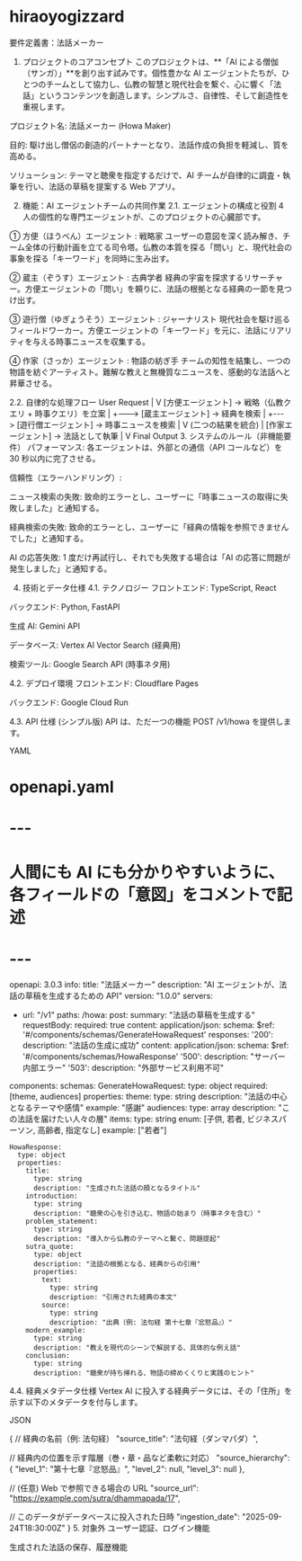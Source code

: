 # hiraoyogizzard

要件定義書：法話メーカー

1. プロジェクトのコアコンセプト
   このプロジェクトは、**「AI による僧伽（サンガ）」**を創り出す試みです。個性豊かな AI エージェントたちが、ひとつのチームとして協力し、仏教の智慧と現代社会を繋ぐ、心に響く「法話」というコンテンツを創造します。シンプルさ、自律性、そして創造性を重視します。

プロジェクト名: 法話メーカー (Howa Maker)

目的: 駆け出し僧侶の創造的パートナーとなり、法話作成の負担を軽減し、質を高める。

ソリューション: テーマと聴衆を指定するだけで、AI チームが自律的に調査・執筆を行い、法話の草稿を提案する Web アプリ。

2. 機能：AI エージェントチームの共同作業
   2.1. エージェントの構成と役割
   4 人の個性的な専門エージェントが、このプロジェクトの心臓部です。

① 方便（ほうべん）エージェント : 戦略家
ユーザーの意図を深く読み解き、チーム全体の行動計画を立てる司令塔。仏教の本質を探る「問い」と、現代社会の事象を探る「キーワード」を同時に生み出す。

② 蔵主（ぞうす）エージェント : 古典学者
経典の宇宙を探求するリサーチャー。方便エージェントの「問い」を頼りに、法話の根拠となる経典の一節を見つけ出す。

③ 遊行僧（ゆぎょうそう）エージェント : ジャーナリスト
現代社会を駆け巡るフィールドワーカー。方便エージェントの「キーワード」を元に、法話にリアリティを与える時事ニュースを収集する。

④ 作家（さっか）エージェント : 物語の紡ぎ手
チームの知性を結集し、一つの物語を紡ぐアーティスト。難解な教えと無機質なニュースを、感動的な法話へと昇華させる。

2.2. 自律的な処理フロー
User Request
|
V
[方便エージェント] -> 戦略（仏教クエリ + 時事クエリ）を立案
|
+---> [蔵主エージェント] -> 経典を検索
|
+---> [遊行僧エージェント] -> 時事ニュースを検索
|
V (二つの結果を統合)
|
[作家エージェント] -> 法話として執筆
|
V
Final Output 3. システムのルール（非機能要件）
パフォーマンス: 各エージェントは、外部との通信（API コールなど）を 30 秒以内に完了させる。

信頼性（エラーハンドリング）:

ニュース検索の失敗: 致命的エラーとし、ユーザーに「時事ニュースの取得に失敗しました」と通知する。

経典検索の失敗: 致命的エラーとし、ユーザーに「経典の情報を参照できませんでした」と通知する。

AI の応答失敗: 1 度だけ再試行し、それでも失敗する場合は「AI の応答に問題が発生しました」と通知する。

4. 技術とデータ仕様
   4.1. テクノロジー
   フロントエンド: TypeScript, React

バックエンド: Python, FastAPI

生成 AI: Gemini API

データベース: Vertex AI Vector Search (経典用)

検索ツール: Google Search API (時事ネタ用)

4.2. デプロイ環境
フロントエンド: Cloudflare Pages

バックエンド: Google Cloud Run

4.3. API 仕様 (シンプル版)
API は、ただ一つの機能 POST /v1/howa を提供します。

YAML

# openapi.yaml

# ---

# 人間にも AI にも分かりやすいように、各フィールドの「意図」をコメントで記述

# ---

openapi: 3.0.3
info:
title: "法話メーカー"
description: "AI エージェントが、法話の草稿を生成するための API"
version: "1.0.0"
servers:

- url: "/v1"
  paths:
  /howa:
  post:
  summary: "法話の草稿を生成する"
  requestBody:
  required: true
  content:
  application/json:
  schema:
  $ref: '#/components/schemas/GenerateHowaRequest'
  responses:
  '200':
  description: "法話の生成に成功"
  content:
  application/json:
  schema:
  $ref: '#/components/schemas/HowaResponse'
  '500':
  description: "サーバー内部エラー"
  '503':
  description: "外部サービス利用不可"

components:
schemas:
GenerateHowaRequest:
type: object
required: [theme, audiences]
properties:
theme:
type: string
description: "法話の中心となるテーマや感情"
example: "感謝"
audiences:
type: array
description: "この法話を届けたい人々の層"
items:
type: string
enum: [子供, 若者, ビジネスパーソン, 高齢者, 指定なし]
example: ["若者"]

    HowaResponse:
      type: object
      properties:
        title:
          type: string
          description: "生成された法話の顔となるタイトル"
        introduction:
          type: string
          description: "聴衆の心を引き込む、物語の始まり（時事ネタを含む）"
        problem_statement:
          type: string
          description: "導入から仏教のテーマへと繋ぐ、問題提起"
        sutra_quote:
          type: object
          description: "法話の根拠となる、経典からの引用"
          properties:
            text:
              type: string
              description: "引用された経典の本文"
            source:
              type: string
              description: "出典（例: 法句経 第十七章『忿怒品』）"
        modern_example:
          type: string
          description: "教えを現代のシーンで解説する、具体的な例え話"
        conclusion:
          type: string
          description: "聴衆が持ち帰れる、物語の締めくくりと実践のヒント"

4.4. 経典メタデータ仕様
Vertex AI に投入する経典データには、その「住所」を示す以下のメタデータを付与します。

JSON

{
// 経典の名前（例: 法句経）
"source_title": "法句経（ダンマパダ）",

// 経典内の位置を示す階層（巻・章・品など柔軟に対応）
"source_hierarchy": {
"level_1": "第十七章『忿怒品』",
"level_2": null,
"level_3": null
},

// (任意) Web で参照できる場合の URL
"source_url": "https://example.com/sutra/dhammapada/17",

// このデータがデータベースに投入された日時
"ingestion_date": "2025-09-24T18:30:00Z"
} 5. 対象外
ユーザー認証、ログイン機能

生成された法話の保存、履歴機能
